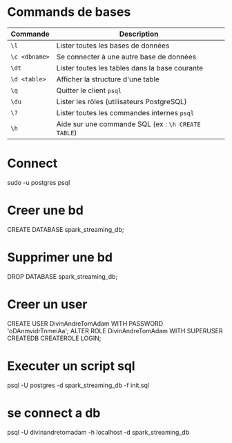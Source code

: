 # Commands de bases

| Commande      | Description                                        |
| ------------- | -------------------------------------------------- |
| `\l`          | Lister toutes les bases de données                 |
| `\c <dbname>` | Se connecter à une autre base de données           |
| `\dt`         | Lister toutes les tables dans la base courante     |
| `\d <table>`  | Afficher la structure d'une table                  |
| `\q`          | Quitter le client `psql`                           |
| `\du`         | Lister les rôles (utilisateurs PostgreSQL)         |
| `\?`          | Lister toutes les commandes internes `psql`        |
| `\h`          | Aide sur une commande SQL (ex : `\h CREATE TABLE`) |


# Connect
sudo -u postgres psql

# Creer une bd
CREATE DATABASE spark_streaming_db;

# Supprimer une bd
DROP DATABASE spark_streaming_db;

# Creer un user
CREATE USER DivinAndreTomAdam WITH PASSWORD 'oDAnmvidrTnmeiAa';
ALTER ROLE DivinAndreTomAdam WITH SUPERUSER CREATEDB CREATEROLE LOGIN;

# Executer un script sql
psql -U postgres -d spark_streaming_db -f init.sql

# se connect a db
psql -U divinandretomadam -h localhost -d spark_streaming_db

